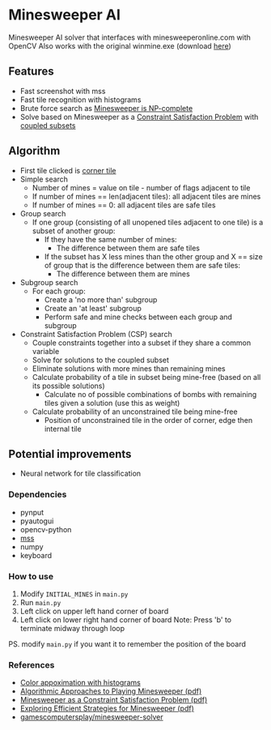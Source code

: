 # Minesweeper AI
Minesweeper AI solver that interfaces with minesweeperonline.com with OpenCV
Also works with the original winmine.exe (download [here](https://archive.org/download/BestOfWindowsEntertainmentPack64Bit))


## Features
 - Fast screenshot with mss
 - Fast tile recognition with histograms
 - Brute force search as [Minesweeper is NP-complete](https://web.archive.org/web/20121018141147/http://www.claymath.org/Popular_Lectures/Minesweeper/)
 - Solve based on Minesweeper as a [Constraint Satisfaction Problem](https://en.wikipedia.org/wiki/Constraint_satisfaction_problem) with [coupled subsets](http://www.cs.toronto.edu/~cvs/minesweeper/minesweeper.pdf)


## Algorithm
 - First tile clicked is [corner tile](https://minesweepergame.com/math/exploring-efficient-strategies-for-minesweeper-2017.pdf)
 - Simple search 
    - Number of mines = value on tile - number of flags adjacent to tile
    - If number of mines == len(adjacent tiles): all adjacent tiles are mines
    - If number of mines == 0: all adjacent tiles are safe tiles
 - Group search
    - If one group (consisting of all unopened tiles adjacent to one tile) is a subset of another group:
        - If they have the same number of mines:
            - The difference between them are safe tiles
        - If the subset has X less mines than the other group and X == size of group that is the difference between them are safe tiles:
            - The difference between them are mines
 - Subgroup search
    - For each group:
        - Create a 'no more than' subgroup
        - Create an 'at least' subgroup
        - Perform safe and mine checks between each group and subgroup
 - Constraint Satisfaction Problem (CSP) search
    - Couple constraints together into a subset if they share a common variable
    - Solve for solutions to the coupled subset
    - Eliminate solutions with more mines than remaining mines
    - Calculate probability of a tile in subset being mine-free (based on all its possible solutions)
        - Calculate no of possible combinations of bombs with remaining tiles given a solution (use this as weight)
    - Calculate probability of an unconstrained tile being mine-free
        - Position of unconstrained tile in the order of corner, edge then internal tile

## Potential improvements
 - Neural network for tile classification

 ### Dependencies
 - pynput
 - pyautogui
 - opencv-python
 - [mss](https://pypi.org/project/mss/1.0.2/)
 - numpy
 - keyboard

### How to use
1. Modify `INITIAL_MINES` in `main.py`
1. Run `main.py`
2. Left click on upper left hand corner of board
3. Left click on lower right hand corner of board
Note: Press 'b' to terminate midway through loop

PS. modify `main.py` if you want it to remember the position of the board

 ### References
 - [Color appoximation with histograms](https://developershell.net/solving-minesweeper-part-9-color-separation/)
 - [Algorithmic Approaches to Playing Minesweeper (pdf)](https://dash.harvard.edu/bitstream/handle/1/14398552/BECERRA-SENIORTHESIS-2015.pdf)
 - [Minesweeper as a Constraint Satisfaction Problem (pdf)](http://www.cs.toronto.edu/~cvs/minesweeper/minesweeper.pdf)
 - [Exploring Efficient Strategies for Minesweeper (pdf)](https://minesweepergame.com/math/exploring-efficient-strategies-for-minesweeper-2017.pdf)
 - [gamescomputersplay/minesweeper-solver](https://github.com/gamescomputersplay/minesweeper-solver)

 